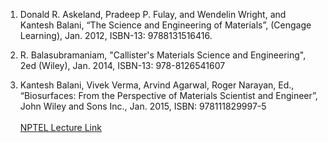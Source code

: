 1. Donald R. Askeland, Pradeep P. Fulay, and Wendelin Wright, and Kantesh
Balani, “The Science and Engineering of Materials”, (Cengage Learning),
Jan. 2012, ISBN-13: 9788131516416.<br>

2.  R. Balasubramaniam, "Callister's Materials Science and Engineering",
2ed (Wiley), Jan. 2014, ISBN-13:  978-8126541607<br>

3. Kantesh Balani, Vivek Verma, Arvind Agarwal, Roger Narayan, Ed.,
“Biosurfaces: From the Perspective of Materials Scientist and Engineer”,
John Wiley and Sons Inc., Jan. 2015, ISBN: 978111829997-5<br><br>
<a href="https://www.youtube.com/watch?v=-8HISU35vhY&list=PLbMVogVj5nJSl_2XmFjuRmvuAgCOZXUjv&index=44">NPTEL Lecture Link</a>
